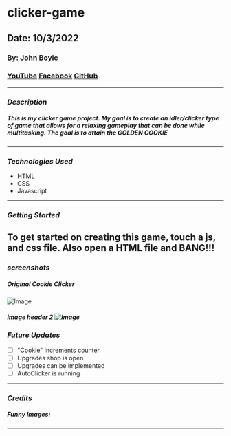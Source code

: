 # clicker-game

## Date: 10/3/2022


### By: John Boyle

### [YouTube](https://www.youtube.com/watch?v=GHk33gqBM1c&list=RDGHk33gqBM1c&start_radio=1) [Facebook](https://www.facebook.com) [GitHub](https://github.com/stardust-4/)

---

### **_Description_**

##### This is my clicker game project. My goal is to create an idler/clicker type of game that allows for a relaxing gameplay that can be done while multitasking. The goal is to attain the GOLDEN COOKIE

---

### **_Technologies Used_**

- HTML
- CSS
- Javascript

---

### **_Getting Started_**

## To get started on creating this game, touch a js, and css file. Also open a HTML file and BANG!!!

### **_screenshots_**

##### Original Cookie Clicker

![Image](https://i.redd.it/03if0rxyj6t01.png)


##### image header 2 ![Image](https://i.redd.it/ebhsggjtl3n71.jpg)


### **_Future Updates_**

- [ ] "Cookie" increments counter
- [ ] Upgrades shop is open
- [ ] Upgrades can be implemented
- [ ] AutoClicker is running

---

### **_Credits_**

##### Funny Images:

---

